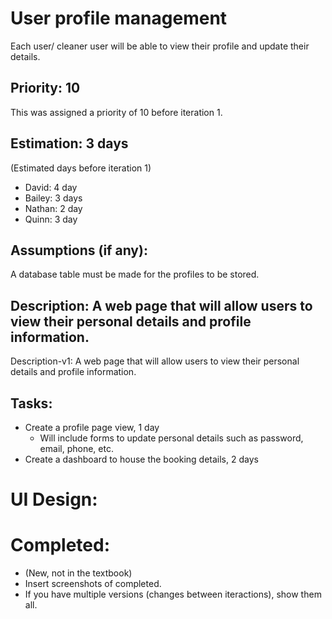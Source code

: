 # User profile management
Each user/ cleaner user will be able to view their profile and update their details.

## Priority: 10
This was assigned a priority of 10 before iteration 1.

## Estimation: 3 days
(Estimated days before iteration 1)
* David: 4 day
* Bailey: 3 days
* Nathan: 2 day
* Quinn: 3 day

## Assumptions (if any):
A database table must be made for the profiles to be stored.

## Description: A web page that will allow users to view their personal details and profile information.
Description-v1: A web page that will allow users to view their personal details and profile information.

## Tasks:
* Create a profile page view, 1 day
  - Will include forms to update personal details such as password, email, phone, etc.
* Create a dashboard to house the booking details, 2 days

# UI Design:


# Completed:
* (New, not in the textbook) 
* Insert screenshots of completed. 
* If you have multiple versions (changes between iteractions), show them all.

